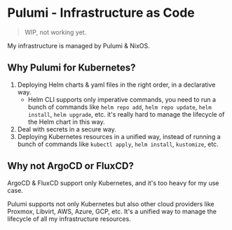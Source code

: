 # Pulumi - Infrastructure as Code

> WIP, not working yet.

My infrastructure is managed by Pulumi & NixOS.

## Why Pulumi for Kubernetes?

1. Deploying Helm charts & yaml files in the right order, in a declarative way.
   - Helm CLI supports only imperative commands, you need to run a bunch of commands like `helm repo add`, `helm repo update`, `helm install`, `helm upgrade`, etc.
     it's really hard to manage the lifecycle of the Helm chart in this way.
1. Deal with secrets in a secure way.
1. Deploying Kubernetes resources in a unified way, instead of running a bunch of commands like `kubectl apply`, `helm install`, `kustomize`, etc.

## Why not ArgoCD or FluxCD?

ArgoCD & FluxCD support only Kubernetes, and it's too heavy for my use case.

Pulumi supports not only Kubernetes but also other cloud providers like Proxmox, Libvirt, AWS, Azure, GCP, etc.
It's a unified way to manage the lifecycle of all my infrastructure resources.

